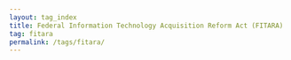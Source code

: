 ```yaml
---
layout: tag_index
title: Federal Information Technology Acquisition Reform Act (FITARA)
tag: fitara
permalink: /tags/fitara/
---
```


